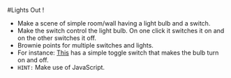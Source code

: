 #Lights Out !

- Make a scene of simple room/wall having a light bulb and a switch.
- Make the switch control the light bulb. On one click it switches it on and on the other switches it off.
- Brownie points for multiple switches and lights.
- For instance: [This](http://bit.ly/1NQj27P) has a simple toggle switch that makes the bulb turn on and off.
- `HINT:` Make use of JavaScript.
